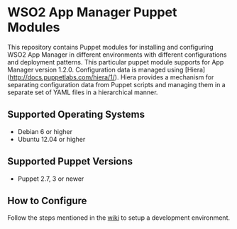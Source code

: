 # WSO2 App Manager Puppet Modules

This repository contains Puppet modules for installing and configuring WSO2 App Manager in different environments with different configurations and deployment patterns. This particular puppet module supports for App Manager version 1.2.0. Configuration data is managed using [Hiera] (http://docs.puppetlabs.com/hiera/1/). Hiera provides a mechanism for separating configuration data from Puppet scripts and managing them in a separate set of YAML files in a hierarchical manner.

## Supported Operating Systems

- Debian 6 or higher
- Ubuntu 12.04 or higher

## Supported Puppet Versions

- Puppet 2.7, 3 or newer

## How to Configure
Follow the steps mentioned in the [wiki](https://github.com/wso2/puppet-modules/wiki) to setup a development environment.
